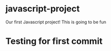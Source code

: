 # javascript-project
Our first Javascript project! This is going to be fun

# Testing for first commit